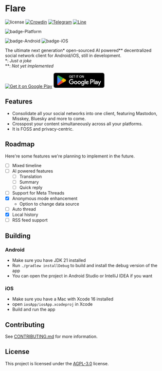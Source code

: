 # Flare
![license](https://img.shields.io/github/license/DimensionDev/Flare)
[![Crowdin](https://badges.crowdin.net/flareapp/localized.svg)](https://crowdin.com/project/flareapp)
[![Telegram](https://img.shields.io/badge/-telegram-blue?logo=telegram&color=white)](https://t.me/+0UtcP6_qcDoyOWE1)
[![Line](https://img.shields.io/badge/-Line_Group-green?logo=line&color=white)](https://line.me/ti/g/hf95HyGJ9k)

![badge-Platform](https://img.shields.io/badge/Supported%20Platform-Mastodon%20|%20Misskey%20|%20Bluesky%20-black)

![badge-Android](https://img.shields.io/badge/Android-7.0-3DDC84)
![badge-iOS](https://img.shields.io/badge/iOS-18.0-black)


The ultimate next generation* open-sourced AI powered** decentralized social network client for Android/iOS, still in development.  
*: _Just a joke_  
**: _Not yet implemented_


<a href='https://testflight.apple.com/join/iYP7QZME'><img alt='Get it on Google Play' src='https://developer.apple.com/app-store/marketing/guidelines/images/badge-example-preferred_2x.png' height=50/></a>
<a href='https://play.google.com/store/apps/details?id=dev.dimension.flare&pcampaignid=pcampaignidMKT-Other-global-all-co-prtnr-py-PartBadge-Mar2515-1'><img alt='Get it on Google Play' src='docs\src\assets\en_badge_web_generic.png' height=50/></a>

## Features
 - Consolidate all your social networks into one client, featuring Mastodon, Misskey, Bluesky and more to come.
 - Crosspost your content simultaneously across all your platforms.
 - It is FOSS and privacy-centric.

## Roadmap
Here're some features we're planning to implement in the future.
 - [ ] Mixed timeline
 - [ ] AI powered features
   - [ ] Translation
   - [ ] Summary
   - [ ] Quick reply
 - [ ] Support for Meta Threads
 - [x] Anonymous mode enhancement
   - Option to change data source
 - [ ] Auto thread
 - [x] Local history
 - [ ] RSS feed support

## Building
### Android
 - Make sure you have JDK 21 installed
 - Run `./gradlew installDebug` to build and install the debug version of the app
 - You can open the project in Android Studio or IntelliJ IDEA if you want

### iOS
 - Make sure you have a Mac with Xcode 16 installed
 - open `iosApp/iosApp.xcodeproj` in Xcode
 - Build and run the app

## Contributing
See [CONTRIBUTING.md](CONTRIBUTING.md) for more information.

## License
This project is licensed under the [AGPL-3.0](LICENSE) license.
